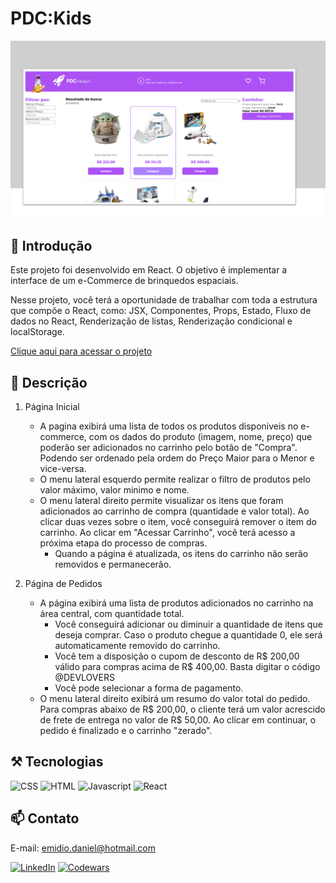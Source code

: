# PDC:Kids

![preview](./loja-espacial/src/assets/Icon-Readme.png)

## 📄 Introdução

Este projeto foi desenvolvido em React. O objetivo é implementar a interface de um e-Commerce de brinquedos espaciais.

Nesse projeto, você terá a oportunidade de trabalhar com toda a estrutura que compõe o React, como: JSX, Componentes, Props, Estado, Fluxo de dados no React, Renderização de listas, Renderização condicional e localStorage. 

[Clique aqui para acessar o projeto](https://projeto-frontendreact-beta.vercel.app/)

## 📄 Descrição
1. Página Inicial
    - A pagina exibirá uma lista de todos os produtos disponiveis no e-commerce, com os dados do produto (imagem, nome, preço) que poderão ser adicionados no carrinho pelo botão de "Compra". Podendo ser ordenado pela ordem do Preço Maior para o Menor e vice-versa.
    - O menu lateral esquerdo permite realizar o filtro de produtos pelo valor máximo, valor minimo e nome.
    - O menu lateral direito permite visualizar os itens que foram adicionados ao carrinho de compra (quantidade e valor total). Ao clicar duas vezes sobre o item, você conseguirá remover o item do carrinho. Ao clicar em "Acessar Carrinho", você terá acesso a próxima etapa do processo de compras.
        - Quando a página é atualizada, os itens do carrinho não serão removidos e permanecerão.

2. Página de Pedidos
    - A página exibirá uma lista de produtos adicionados no carrinho na área central, com quantidade total. 
        - Você conseguirá adicionar ou diminuir a quantidade de itens que deseja comprar. Caso o produto chegue a quantidade 0, ele será automaticamente removido do carrinho.
        - Você tem a disposição o cupom de desconto de R$ 200,00 válido para compras acima de R$ 400,00. Basta digitar o código @DEVLOVERS
        - Você pode selecionar a forma de pagamento.
    - O menu lateral direito exibirá um resumo do valor total do pedido. Para compras abaixo de R$ 200,00, o cliente terá um valor acrescido de frete de entrega no valor de R$ 50,00. Ao clicar em continuar, o pedido é finalizado e o carrinho "zerado".

## ⚒️ Tecnologias 

![CSS](https://img.shields.io/badge/CSS3-1572B6?style=for-the-badge&logo=css3&logoColor=white)
![HTML](https://img.shields.io/badge/HTML5-E34F26?style=for-the-badge&logo=html5&logoColor=white)
![Javascript](https://img.shields.io/badge/JavaScript-323330?style=for-the-badge&logo=javascript&logoColor=F7DF1E)
![React](https://img.shields.io/badge/React-20232A?style=for-the-badge&logo=react&logoColor=61DAFB)

## 📫 Contato

E-mail: emidio.daniel@hotmail.com

[![LinkedIn](https://img.shields.io/badge/LinkedIn-0077B5?style=for-the-badge&logo=linkedin&logoColor=white)](https://www.linkedin.com/in/danielemidio1988/)
[![Codewars](https://img.shields.io/badge/Codewars-B1361E?style=for-the-badge&logo=Codewars&logoColor=white)](https://www.codewars.com/users/DanielEmidio1988)
